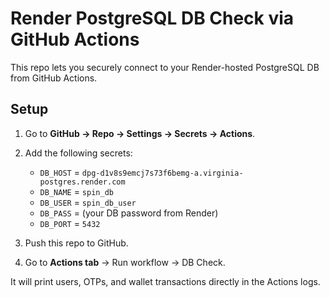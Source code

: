 # Render PostgreSQL DB Check via GitHub Actions

This repo lets you securely connect to your Render-hosted PostgreSQL DB from GitHub Actions.

## Setup

1. Go to **GitHub → Repo → Settings → Secrets → Actions**.
2. Add the following secrets:
   - `DB_HOST` = `dpg-d1v8s9emcj7s73f6bemg-a.virginia-postgres.render.com`
   - `DB_NAME` = `spin_db`
   - `DB_USER` = `spin_db_user`
   - `DB_PASS` = (your DB password from Render)
   - `DB_PORT` = `5432`

3. Push this repo to GitHub.
4. Go to **Actions tab** → Run workflow → DB Check.

It will print users, OTPs, and wallet transactions directly in the Actions logs.
